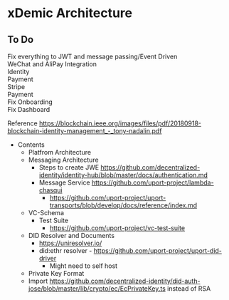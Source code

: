 # xDemic Architecture
## To Do
Fix everything to JWT and message passing/Event Driven<br/>
WeChat and AliPay Integration <br/>
	Identity<br/>
	Payment<br/>
	Stripe<br/>
Payment<br/>
	Fix Onboarding<br/>
	Fix Dashboard<br/>

Reference https://blockchain.ieee.org/images/files/pdf/20180918-blockchain-identity-management_-_tony-nadalin.pdf
* Contents
	* Platfrom Architecture
	* Messaging Architecture
		* Steps to create JWE https://github.com/decentralized-identity/identity-hub/blob/master/docs/authentication.md
		* Message Service https://github.com/uport-project/lambda-chasqui
			* https://github.com/uport-project/uport-transports/blob/develop/docs/reference/index.md
	* VC-Schema
		* Test Suite
			* https://github.com/uport-project/vc-test-suite
	* DID Resolver and Documents
		* https://uniresolver.io/
		* did:ethr resolver - https://github.com/uport-project/uport-did-driver 
			* Might need to self host
	* Private Key Format
	* Import https://github.com/decentralized-identity/did-auth-jose/blob/master/lib/crypto/ec/EcPrivateKey.ts instead of RSA
